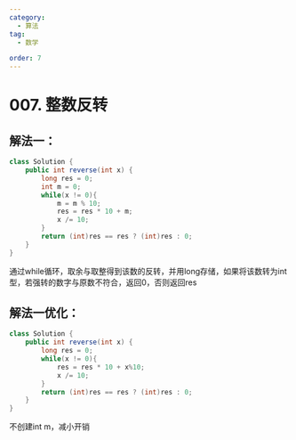 ```yaml
---
category: 
  - 算法
tag: 
  - 数学

order: 7
---
```

# 007. 整数反转

<Badge text="中等" type="warning" vertical="middle" />

## 解法一：

```java
class Solution {
    public int reverse(int x) {
        long res = 0;
        int m = 0;
        while(x != 0){
            m = m % 10;
            res = res * 10 + m;
            x /= 10;
        }
        return (int)res == res ? (int)res : 0;
    }
}
```

通过while循环，取余与取整得到该数的反转，并用long存储，如果将该数转为int型，若强转的数字与原数不符合，返回0，否则返回res

## 解法一优化：

```java
class Solution {
    public int reverse(int x) {
        long res = 0;
        while(x != 0){
            res = res * 10 + x%10;
            x /= 10;
        }
        return (int)res == res ? (int)res : 0;
    }
}
```

不创建int m，减小开销